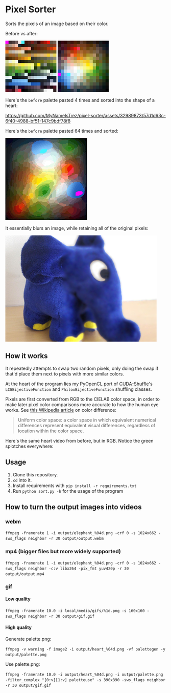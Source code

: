 # Pixel Sorter

Sorts the pixels of an image based on their color.

Before vs after:
<p>
	<img src="media/palette_input.png" alt="This input palette isn't very sorted by color.">
	<img src="media/palette_output.png" alt="This output palette is pretty much optimally sorted by color.">
</p>

Here's the `before` palette pasted 4 times and sorted into the shape of a heart:

https://github.com/MyNameIsTrez/pixel-sorter/assets/32989873/57d1d63c-6f40-4988-bf51-147c9bdf78f8

Here's the `before` palette pasted 64 times and sorted:

<img src="media/palette_output_large.png" alt="This large output palette is color sorted.">

It essentially blurs an image, while retaining all of the original pixels:

<p><img src="media/blurry_elephant.png" alt="Half is the input toy elephant and the other half is the blurry output toy elephant."></p>

## How it works

It repeatedly attempts to swap two random pixels, only doing the swap if that'd place them next to pixels with more similar colors.

At the heart of the program lies my PyOpenCL port of [CUDA-Shuffle](https://github.com/djns99/CUDA-Shuffle)'s `LCGBijectiveFunction` and `PhiloxBijectiveFunction` shuffling classes.

Pixels are first converted from RGB to the CIELAB color space, in order to make later pixel color comparisons more accurate to how the human eye works. See [this Wikipedia article](https://en.wikipedia.org/wiki/Color_difference) on color difference:

> Uniform color space: a color space in which equivalent numerical differences represent equivalent visual differences, regardless of location within the color space.

Here's the same heart video from before, but in RGB. Notice the green splotches everywhere:

## Usage

1. Clone this repository.
2. `cd` into it.
3. Install requirements with `pip install -r requirements.txt`
4. Run `python sort.py -h` for the usage of the program

## How to turn the output images into videos

### webm
`ffmpeg -framerate 1 -i output/elephant_%04d.png -crf 0 -s 1024x662 -sws_flags neighbor -r 30 output/output.webm`

### mp4 (bigger files but more widely supported)
`ffmpeg -framerate 1 -i output/elephant_%04d.png -crf 0 -s 1024x662 -sws_flags neighbor -c:v libx264 -pix_fmt yuv420p -r 30 output/output.mp4`

### gif

#### Low quality
`ffmpeg -framerate 10.0 -i local/media/gifs/%1d.png -s 160x160 -sws_flags neighbor -r 30 output/gif.gif`

#### High quality
Generate palette.png:

`ffmpeg -v warning -f image2 -i output/heart_%04d.png -vf palettegen -y output/palette.png`

Use palette.png:

`ffmpeg -framerate 10.0 -i output/heart_%04d.png -i output/palette.png -filter_complex "[0:v][1:v] paletteuse" -s 390x390 -sws_flags neighbor -r 30 output/gif.gif`
